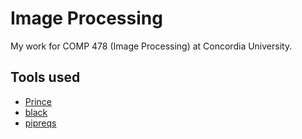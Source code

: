 # Image Processing

My work for COMP 478 (Image Processing) at Concordia University.

## Tools used

- [Prince](https://www.princexml.com)
- [black](https://github.com/psf/black)
- [pipreqs](https://github.com/bndr/pipreqs)
